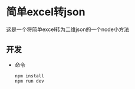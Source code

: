 # 简单excel转json

这是一个将简单excel转为二维json的一个node小方法

## 开发
* 命令

    ```
    npm install
    npm run dev
    ```

